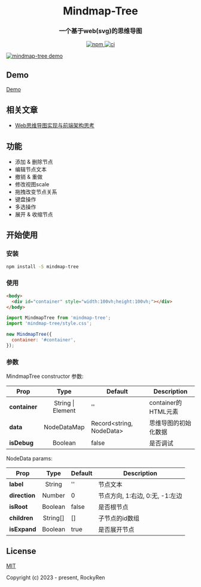 <h1 align="center">
  Mindmap-Tree
</h1>

<h3 align="center">
  一个基于web(svg)的思维导图
</h3>

<p align="center">
  <a href="https://www.npmjs.com/package/mindmap-tree">
    <img src="https://img.shields.io/npm/v/mindmap-tree" alt="npm" />
  </a>
  <a href="https://github.com/RockyRen/mindmaptree">
    <img src="https://img.shields.io/github/license/RockyRen/mindmaptree" alt="ci" />
  </a>
</p>

[![mindmap-tree demo](https://rockyren.github.io/mindmaptree/assets/wiki/demo.jpg)](https://rockyren.github.io/mindmaptree/demo.html)

## Demo
[Demo](https://rockyren.github.io/mindmaptree/resume.html) 

## 相关文章
* [Web思维导图实现与前端架构思考](https://juejin.cn/post/7202495679405654075)

## 功能
* 添加 & 删除节点
* 编辑节点文本
* 撤销 & 重做
* 修改视图scale
* 拖拽改变节点关系
* 键盘操作
* 多选操作
* 展开 & 收缩节点


## 开始使用

### 安装

```sh
npm install -S mindmap-tree
```

### 使用

```html
<body>
  <div id="container" style="width:100vh;height:100vh;"></div>
</body>
```

```js
import MindmapTree from 'mindmap-tree';
import 'mindmap-tree/style.css';

new MindmapTree({
  container: '#container',
});
```

### 参数

MindmapTree constructor 参数:

| Prop            | Type    | Default | Description                                            |
|-----------------|:-------:|---------|--------------------------------------------------------|
| **container**       | String \| Element   | ''      |   container的HTML元素     |
| **data** | NodeDataMap   | Record<string, NodeData>      | 思维导图的初始化数据 |
| **isDebug**    | Boolean   | false     | 是否调试  |

NodeData params: 

| Prop            | Type    | Default | Description                                            |
|-----------------|:-------:|---------|--------------------------------------------------------|
| **label**       | String   | ''      | 节点文本          |
| **direction** | Number   |  0  |  节点方向, 1:右边, 0:无, -1:左边    |
| **isRoot**    | Boolean   | false     | 是否根节点  |
| **children**    | String[]   | []     | 子节点的id数组  |
| **isExpand**    | Boolean   | true   | 是否展开节点  |

## License

[MIT](https://github.com/RockyRen/mindmaptree/blob/master/LICENSE)

Copyright (c) 2023 - present, RockyRen

